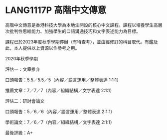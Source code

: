 # LANG1117P 高階中文傳意
高階中文傳意是香港科技大學為本地生開設的核心中文課程。課程以培養學生高層次批判性思維能力、加強學生的口語溝通技巧和文字表述能力為目標。

課程已於2023年度秋季學期停辦（有待查考），並由經修訂的科目取代。有鑑及此，本人提供以上資源以作參考之用。

2020年秋季學期

評估一：文章推介

口頭報告：5.5／5.5／5（內容／語言運用／整體表達 1:1:1）

推薦文章：7／7／7（內容／組織結構／文字表達 2:1:1）

評估二：研討會論文

口頭報告：5／6／6（內容／語言運用／整體表達 2:1:1）

學術論文：7／6／7（內容／組織結構／文字表達 2:1:1）

最後評級：A+
